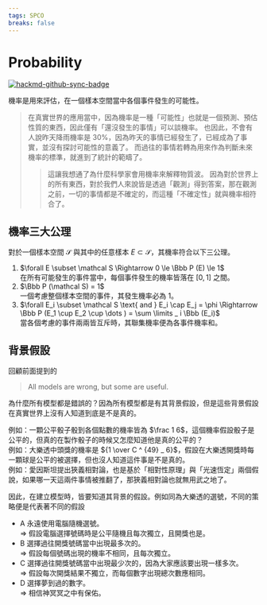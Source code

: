 ```yaml
---
tags: SPCO
breaks: false
---
```


# Probability

[![hackmd-github-sync-badge](https://hackmd.io/OqPcazu9QnS7XZkakTO1-Q/badge)](https://hackmd.io/OqPcazu9QnS7XZkakTO1-Q)

機率是用來評估，在一個樣本空間當中各個事件發生的可能性。

> 在真實世界的應用當中，因為機率是一種「可能性」也就是一個預測、預估性質的東西，因此僅有「還沒發生的事情」可以談機率。
> 也因此，不會有人說昨天降雨機率是 30\%，因為昨天的事情已經發生了，已經成為了事實，並沒有探討可能性的意義了。
> 而過往的事情若轉為用來作為判斷未來機率的標準，就進到了統計的範疇了。
> 
> > 這讓我想通了為什麼科學家會用機率來解釋物質波。
> > 因為對於世界上的所有東西，對於我們人來說皆是透過「觀測」得到答案，那在觀測之前，一切的事情都是不確定的，而這種「不確定性」就與機率相符合了。

## 機率三大公理

對於一個樣本空間 $\mathcal S$ 與其中的任意樣本 $E \subset \mathcal S$，其機率符合以下三公理。

1. $\forall E \subset \mathcal S \Rightarrow 0 \le \Bbb P (E) \le 1$ \
    在所有可能發生的事件當中，每個事件發生的機率皆落在 $[0, 1]$ 之間。
2. $\Bbb P (\mathcal S) = 1$ \
    一個考慮整個樣本空間的事件，其發生機率必為 1。
3. $\forall E_i \subset \mathcal S \text{ and } E_i \cap E_j = \phi \Rightarrow \Bbb P (E_1 \cup E_2 \cup \dots ) = \sum \limits _ i \Bbb (E_i)$ \
    當各個考慮的事件兩兩皆互斥時，其聯集機率便為各事件機率和。

## 背景假設

回顧前面提到的

> All models are wrong, but some are useful.

為什麼所有模型都是錯誤的？因為所有模型都是有其背景假設，但是這些背景假設在真實世界上沒有人知道到底是不是真的。

例如：一顆公平骰子骰到各個點數的機率皆為 $\frac 1 6$，這個機率假設骰子是公平的，但真的在製作骰子的時候又怎麼知道他是真的公平的？\
例如：大樂透中頭獎的機率是 ${1 \over C ^ {49} _ 6}$，假設在大樂透開獎時每一顆球是公平的被選擇，但也沒人知道這件事是不是真的。\
例如：愛因斯坦提出狹義相對論，也是基於「相對性原理」與「光速恆定」兩個假說，如果哪一天這兩件事情被推翻了，那狹義相對論也就無用武之地了。

因此，在建立模型時，皆要知道其背景的假設。例如同為大樂透的選號，不同的策略便是代表著不同的假設

- A 永遠使用電腦隨機選號。 \
    $\Rightarrow$ 假設電腦選擇號碼時是公平隨機且每次獨立，且開獎也是。
- B 選擇過往開獎號碼當中出現最多次的。\
    $\Rightarrow$ 假設每個號碼出現的機率不相同，且每次獨立。
- C 選擇過往開獎號碼當中出現最少次的，因為大家應該要出現一樣多次。\
    $\Rightarrow$ 假設每次開獎結果不獨立，而每個數字出現總次數應相同。
- D 選擇夢到過的數字。\
    $\Rightarrow$ 相信神冥冥之中有保佑。

